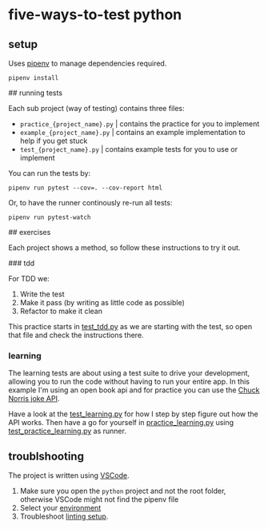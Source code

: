 # five-ways-to-test python

## setup

Uses [pipenv](https://docs.python-guide.org/dev/virtualenvs/) to manage dependencies required.

```shell script
pipenv install
```

## running tests

Each sub project (way of testing) contains three files:
- `practice_{project_name}.py` | contains the practice for you to implement
- `example_{project_name}.py` | contains an example implementation to help if you get stuck
- `test_{project_name}.py` | contains example tests for you to use or implement

You can run the tests by:

```shell script
pipenv run pytest --cov=. --cov-report html
```

Or, to have the runner continously re-run all tests:

```shell script
pipenv run pytest-watch
```

## exercises

Each project shows a method, so follow these instructions to try it out.

### tdd

For TDD we:

1. Write the test
2. Make it pass (by writing as little code as possible)
3. Refactor to make it clean

This practice starts in [test_tdd.py](tdd/test_tdd.py) as we are starting with the test, so open that file and check the instructions there.

### learning

The learning tests are about using a test suite to drive your development, allowing you to run the code without having to run your entire app. In this example I'm using an open book api and for practice you can use the [Chuck Norris joke API](http://www.icndb.com/api/).

Have a look at the [test_learning.py](learning/test_learning.py) for how I step by step figure out how the API works. Then have a go for yourself in [practice_learning.py](learning/practice_learning.py) using [test_practice_learning.py](learning/test_practice_learning.py) as runner.

## troublshooting

The project is written using [VSCode](https://code.visualstudio.com/).

1. Make sure you open the `python` project and not the root folder, otherwise VSCode might not find the pipenv file
2. Select your [environment](https://code.visualstudio.com/docs/python/environments)
3. Troubleshoot [linting setup](https://donjayamanne.github.io/pythonVSCodeDocs/docs/troubleshooting_linting/).
